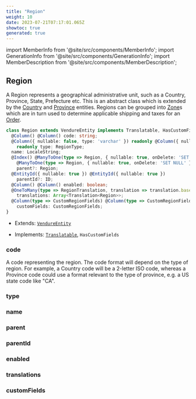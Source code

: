 ```yaml
---
title: "Region"
weight: 10
date: 2023-07-21T07:17:01.065Z
showtoc: true
generated: true
---
```

<!-- This file was generated from the Vendure source. Do not modify. Instead, re-run the "docs:build" script -->
import MemberInfo from '@site/src/components/MemberInfo';
import GenerationInfo from '@site/src/components/GenerationInfo';
import MemberDescription from '@site/src/components/MemberDescription';


## Region

<GenerationInfo sourceFile="packages/core/src/entity/region/region.entity.ts" sourceLine="22" packageName="@vendure/core" />

A Region represents a geographical administrative unit, such as a Country, Province, State, Prefecture etc.
This is an abstract class which is extended by the <a href='/docs/reference/typescript-api/entities/country#country'>Country</a> and <a href='/docs/reference/typescript-api/entities/province#province'>Province</a> entities.
Regions can be grouped into <a href='/docs/reference/typescript-api/entities/zone#zone'>Zone</a>s which are in turn used to determine applicable shipping and taxes for an <a href='/docs/reference/typescript-api/entities/order#order'>Order</a>.

```ts title="Signature"
class Region extends VendureEntity implements Translatable, HasCustomFields {
  @Column() @Column() code: string;
  @Column({ nullable: false, type: 'varchar' }) readonly @Column({ nullable: false, type: 'varchar' })
    readonly type: RegionType;
  name: LocaleString;
  @Index() @ManyToOne(type => Region, { nullable: true, onDelete: 'SET NULL' }) @Index()
    @ManyToOne(type => Region, { nullable: true, onDelete: 'SET NULL' })
    parent?: Region;
  @EntityId({ nullable: true }) @EntityId({ nullable: true })
    parentId?: ID;
  @Column() @Column() enabled: boolean;
  @OneToMany(type => RegionTranslation, translation => translation.base, { eager: true }) @OneToMany(type => RegionTranslation, translation => translation.base, { eager: true })
    translations: Array<Translation<Region>>;
  @Column(type => CustomRegionFields) @Column(type => CustomRegionFields)
    customFields: CustomRegionFields;
}
```
* Extends: <code><a href='/docs/reference/typescript-api/entities/vendure-entity#vendureentity'>VendureEntity</a></code>


* Implements: <code><a href='/docs/reference/typescript-api/entities/interfaces#translatable'>Translatable</a></code>, <code>HasCustomFields</code>



<div className="members-wrapper">

### code

<MemberInfo kind="property" type="string"   />

A code representing the region. The code format will depend on the type of region. For
example, a Country code will be a 2-letter ISO code, whereas a Province code could use
a format relevant to the type of province, e.g. a US state code like "CA".
### type

<MemberInfo kind="property" type="RegionType"   />


### name

<MemberInfo kind="property" type="LocaleString"   />


### parent

<MemberInfo kind="property" type="<a href='/docs/reference/typescript-api/entities/region#region'>Region</a>"   />


### parentId

<MemberInfo kind="property" type="<a href='/docs/reference/typescript-api/common/id#id'>ID</a>"   />


### enabled

<MemberInfo kind="property" type="boolean"   />


### translations

<MemberInfo kind="property" type="Array&#60;Translation&#60;<a href='/docs/reference/typescript-api/entities/region#region'>Region</a>&#62;&#62;"   />


### customFields

<MemberInfo kind="property" type="CustomRegionFields"   />




</div>
